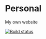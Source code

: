 Personal
========

My own website

[![Build status](https://ci.appveyor.com/api/projects/status/26mbgmf1xiip8k0r)](https://ci.appveyor.com/project/james-dibble/personal-272)
